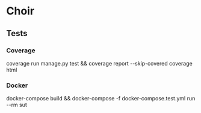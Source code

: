 # Choir

## Tests

### Coverage
coverage run manage.py test && coverage report --skip-covered
coverage html

### Docker
docker-compose build && docker-compose -f docker-compose.test.yml run --rm sut
